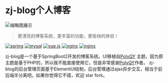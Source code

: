 # zj-blog个人博客
![缩略图展示](https://upload.cc/i1/2019/08/30/ydkqFf.png)
><p>更漂亮的博客系统，更丰富的功能，更愉快的体验！</p>
<a href="https://spring.io/projects/spring-boot"><img src="https://img.shields.io/badge/SpringBoot-2.1.6.RELEASE-green" alt="spring"></a>
<a href="https://www.mysql.com/"><img src="https://img.shields.io/badge/mysql-5.7-green" alt="mysql"></a>
<a href="https://cn.vuejs.org/index.html"><img src="https://img.shields.io/badge/Vue.js-v2.x-green" alt="vue.js"></a>
<a href="https://www.nginx.com/"><img src="https://img.shields.io/badge/Nginx-1.1.x-green" alt="nginx"></a>
<a href="http://www.mybatis.org/mybatis-3/zh/index.html"><img src="https://img.shields.io/badge/MyBatis-3-green" alt="nginx"></a>
<p>zj-blog是一个基于SpringBoot2开发的博客系统。UI移植自<a href="https://kucloud.win/link.html" title="PolyQY">PolyQY</a> 主题，因为原主题是基于PHP的，所以我不能直接使用它，但是非常感谢<a href="https://kucloud.win/link.html" title="PolyQY">PolyQY</a>作者。 zj-blog的后台管理页面基于ElementUI绘制，后台管理通过ajax异步交互，相当于前后端半分离吧。如果你觉得它不错，欢迎 star fork。</p>
<br>
